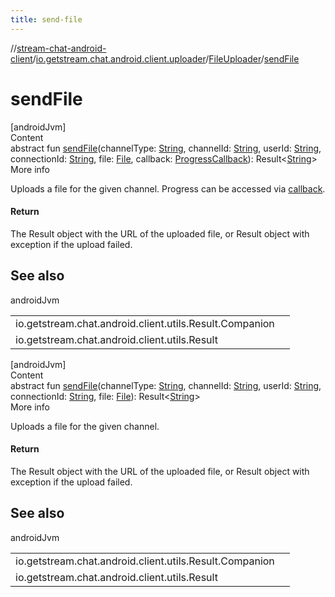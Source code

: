 ```yaml
---
title: send-file
---
```

//[stream-chat-android-client](../../../index.md)/[io.getstream.chat.android.client.uploader](../index.md)/[FileUploader](index.md)/[sendFile](sendFile.md)



# sendFile  
[androidJvm]  
Content  
abstract fun [sendFile](sendFile.md)(channelType: [String](https://kotlinlang.org/api/latest/jvm/stdlib/kotlin/-string/index.html), channelId: [String](https://kotlinlang.org/api/latest/jvm/stdlib/kotlin/-string/index.html), userId: [String](https://kotlinlang.org/api/latest/jvm/stdlib/kotlin/-string/index.html), connectionId: [String](https://kotlinlang.org/api/latest/jvm/stdlib/kotlin/-string/index.html), file: [File](https://developer.android.com/reference/kotlin/java/io/File.html), callback: [ProgressCallback](../../io.getstream.chat.android.client.utils/ProgressCallback/index.md)): Result&lt;[String](https://kotlinlang.org/api/latest/jvm/stdlib/kotlin/-string/index.html)&gt;  
More info  


Uploads a file for the given channel. Progress can be accessed via [callback](sendFile.md).



#### Return  


The Result object with the URL of the uploaded file, or Result object with exception if the upload failed.



## See also  
  
androidJvm  
  
| | |
|---|---|
| <a name="io.getstream.chat.android.client.uploader/FileUploader/sendFile/#kotlin.String#kotlin.String#kotlin.String#kotlin.String#java.io.File#io.getstream.chat.android.client.utils.ProgressCallback/PointingToDeclaration/"></a>io.getstream.chat.android.client.utils.Result.Companion| <a name="io.getstream.chat.android.client.uploader/FileUploader/sendFile/#kotlin.String#kotlin.String#kotlin.String#kotlin.String#java.io.File#io.getstream.chat.android.client.utils.ProgressCallback/PointingToDeclaration/"></a>|
| <a name="io.getstream.chat.android.client.uploader/FileUploader/sendFile/#kotlin.String#kotlin.String#kotlin.String#kotlin.String#java.io.File#io.getstream.chat.android.client.utils.ProgressCallback/PointingToDeclaration/"></a>io.getstream.chat.android.client.utils.Result| <a name="io.getstream.chat.android.client.uploader/FileUploader/sendFile/#kotlin.String#kotlin.String#kotlin.String#kotlin.String#java.io.File#io.getstream.chat.android.client.utils.ProgressCallback/PointingToDeclaration/"></a>|
  
  


[androidJvm]  
Content  
abstract fun [sendFile](sendFile.md)(channelType: [String](https://kotlinlang.org/api/latest/jvm/stdlib/kotlin/-string/index.html), channelId: [String](https://kotlinlang.org/api/latest/jvm/stdlib/kotlin/-string/index.html), userId: [String](https://kotlinlang.org/api/latest/jvm/stdlib/kotlin/-string/index.html), connectionId: [String](https://kotlinlang.org/api/latest/jvm/stdlib/kotlin/-string/index.html), file: [File](https://developer.android.com/reference/kotlin/java/io/File.html)): Result&lt;[String](https://kotlinlang.org/api/latest/jvm/stdlib/kotlin/-string/index.html)&gt;  
More info  


Uploads a file for the given channel.



#### Return  


The Result object with the URL of the uploaded file, or Result object with exception if the upload failed.



## See also  
  
androidJvm  
  
| | |
|---|---|
| <a name="io.getstream.chat.android.client.uploader/FileUploader/sendFile/#kotlin.String#kotlin.String#kotlin.String#kotlin.String#java.io.File/PointingToDeclaration/"></a>io.getstream.chat.android.client.utils.Result.Companion| <a name="io.getstream.chat.android.client.uploader/FileUploader/sendFile/#kotlin.String#kotlin.String#kotlin.String#kotlin.String#java.io.File/PointingToDeclaration/"></a>|
| <a name="io.getstream.chat.android.client.uploader/FileUploader/sendFile/#kotlin.String#kotlin.String#kotlin.String#kotlin.String#java.io.File/PointingToDeclaration/"></a>io.getstream.chat.android.client.utils.Result| <a name="io.getstream.chat.android.client.uploader/FileUploader/sendFile/#kotlin.String#kotlin.String#kotlin.String#kotlin.String#java.io.File/PointingToDeclaration/"></a>|
  
  



